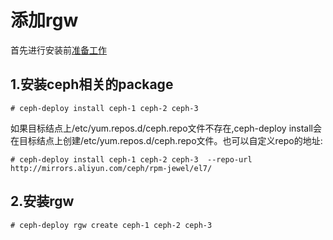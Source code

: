 # 添加rgw

首先进行安装前[准备工作](https://frank6866.gitbooks.io/ceph/content/chapters/ceph-deploy/ceph-install-prepare.html)

## 1.安装ceph相关的package

```
# ceph-deploy install ceph-1 ceph-2 ceph-3
```

如果目标结点上/etc/yum.repos.d/ceph.repo文件不存在,ceph-deploy install会在目标结点上创建/etc/yum.repos.d/ceph.repo文件。也可以自定义repo的地址:

```
# ceph-deploy install ceph-1 ceph-2 ceph-3  --repo-url http://mirrors.aliyun.com/ceph/rpm-jewel/el7/
```


## 2.安装rgw

```
# ceph-deploy rgw create ceph-1 ceph-2 ceph-3
```

